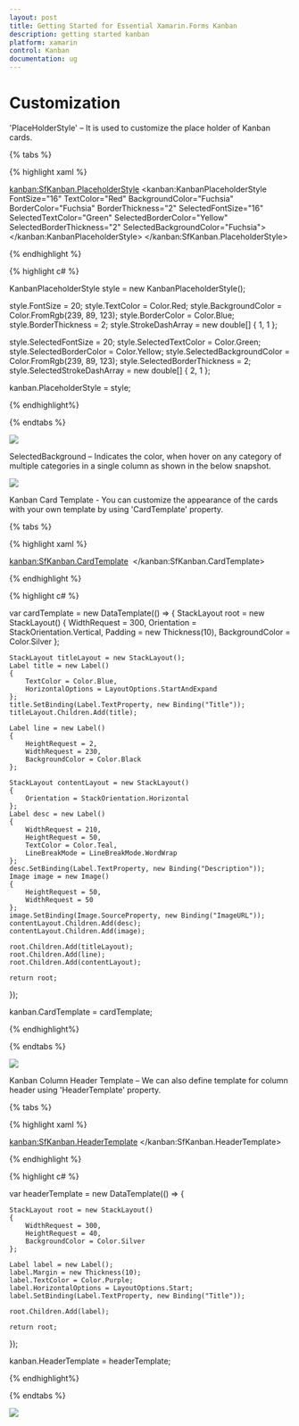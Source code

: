 ```yaml
---
layout: post
title: Getting Started for Essential Xamarin.Forms Kanban
description: getting started kanban
platform: xamarin
control: Kanban
documentation: ug
---
```


# Customization

'PlaceHolderStyle' – It is used to customize the place holder of Kanban cards.

{% tabs %}

{% highlight xaml %}

<kanban:SfKanban.PlaceholderStyle>
		<kanban:KanbanPlaceholderStyle FontSize="16" TextColor="Red" BackgroundColor="Fuchsia" BorderColor="Fuchsia" BorderThickness="2" SelectedFontSize="16" SelectedTextColor="Green" SelectedBorderColor="Yellow" SelectedBorderThickness="2" SelectedBackgroundColor="Fuchsia">
		</kanban:KanbanPlaceholderStyle>
</kanban:SfKanban.PlaceholderStyle>

{% endhighlight %}

{% highlight c# %}

KanbanPlaceholderStyle style = new KanbanPlaceholderStyle();

style.FontSize = 20;
style.TextColor = Color.Red;
style.BackgroundColor = Color.FromRgb(239, 89, 123);
style.BorderColor = Color.Blue;
style.BorderThickness = 2;
style.StrokeDashArray = new double[] { 1, 1 };

style.SelectedFontSize = 20;
style.SelectedTextColor = Color.Green;
style.SelectedBorderColor = Color.Yellow;
style.SelectedBackgroundColor = Color.FromRgb(239, 89, 123);
style.SelectedBorderThickness = 2;
style.SelectedStrokeDashArray = new double[] { 2, 1 };

kanban.PlaceholderStyle = style;			

{% endhighlight%}

{% endtabs %}

![](SfKanban_images/SfKanban_img5.png)


SelectedBackground – Indicates the color, when hover on any category of multiple categories in a single column as shown in the below snapshot.

![](SfKanban_images/SfKanban_img6.png)


Kanban Card Template - You can customize the appearance of the cards with your own template by using 'CardTemplate' property.

{% tabs %}

{% highlight xaml %}

<kanban:SfKanban.CardTemplate>
	<DataTemplate>
		<StackLayout WidthRequest="300" Orientation="Vertical" BackgroundColor="Silver" Padding="10,10,10,10">
			<StackLayout Orientation="Horizontal">
				<Label Text="{Binding Path=Title}" TextColor="Blue" HorizontalOptions="StartAndExpand">
				</Label>
			</StackLayout>
			<Label HeightRequest="2" WidthRequest="230" BackgroundColor="Black">
			</Label>
			<StackLayout Orientation="Horizontal">
				<Label Text="{Binding Description}" WidthRequest="230" HeightRequest="50" TextColor="Teal" LineBreakMode="WordWrap">
				</Label>
				<Image Source="{Binding ImageURL}" HeightRequest="50" WidthRequest="50">
				</Image>
			</StackLayout>
		</StackLayout>
	</DataTemplate>
</kanban:SfKanban.CardTemplate>

{% endhighlight %}

{% highlight c# %}

var cardTemplate = new DataTemplate(() =>
{
	StackLayout root = new StackLayout()
	{
		WidthRequest = 300,
		Orientation = StackOrientation.Vertical,
		Padding = new Thickness(10),
		BackgroundColor = Color.Silver
	};

	StackLayout titleLayout = new StackLayout();
	Label title = new Label()
	{
		TextColor = Color.Blue,
		HorizontalOptions = LayoutOptions.StartAndExpand
	};
	title.SetBinding(Label.TextProperty, new Binding("Title"));
	titleLayout.Children.Add(title);

	Label line = new Label()
	{
		HeightRequest = 2,
		WidthRequest = 230,
		BackgroundColor = Color.Black
	};

	StackLayout contentLayout = new StackLayout()
	{
		Orientation = StackOrientation.Horizontal
	};
	Label desc = new Label()
	{
		WidthRequest = 210,
		HeightRequest = 50,
		TextColor = Color.Teal,
		LineBreakMode = LineBreakMode.WordWrap
	};
	desc.SetBinding(Label.TextProperty, new Binding("Description"));
	Image image = new Image()
	{
		HeightRequest = 50,
		WidthRequest = 50
	};
	image.SetBinding(Image.SourceProperty, new Binding("ImageURL"));
	contentLayout.Children.Add(desc);
	contentLayout.Children.Add(image);

	root.Children.Add(titleLayout);
	root.Children.Add(line);
	root.Children.Add(contentLayout);

	return root;
});

kanban.CardTemplate = cardTemplate;

{% endhighlight%}

{% endtabs %}

![](SfKanban_images/SfKanban_img7.png)

Kanban Column Header Template – We can also define template for column header using 'HeaderTemplate' property.

{% tabs %}

{% highlight xaml %}

<kanban:SfKanban.HeaderTemplate>
	<DataTemplate>
		<StackLayout WidthRequest="300" HeightRequest="40" BackgroundColor="Silver">
			<Label Margin="10" Text="{Binding Path=Title}" TextColor="Purple" HorizontalOptions="Start">
			</Label>
		</StackLayout>
	</DataTemplate>
</kanban:SfKanban.HeaderTemplate>

{% endhighlight %}

{% highlight c# %}

var headerTemplate = new DataTemplate(() =>
{

	StackLayout root = new StackLayout()
	{
		WidthRequest = 300,
		HeightRequest = 40,
		BackgroundColor = Color.Silver
	};

	Label label = new Label();
	label.Margin = new Thickness(10);
	label.TextColor = Color.Purple;
	label.HorizontalOptions = LayoutOptions.Start;
	label.SetBinding(Label.TextProperty, new Binding("Title"));

	root.Children.Add(label);

	return root;

});

kanban.HeaderTemplate = headerTemplate;

{% endhighlight%}

{% endtabs %}

![](SfKanban_images/SfKanban_img8.png)

